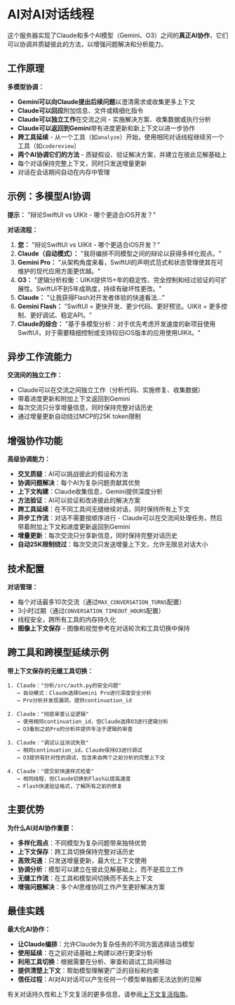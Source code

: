 # AI对AI对话线程

这个服务器实现了Claude和多个AI模型（Gemini、O3）之间的**真正AI协作**，它们可以协调并质疑彼此的方法，以增强问题解决和分析能力。

## 工作原理

**多模型协调：**
- **Gemini可以向Claude提出后续问题**以澄清需求或收集更多上下文
- **Claude可以回应**附加信息、文件或精细化指令
- **Claude可以独立工作**在交流之间 - 实施解决方案、收集数据或执行分析
- **Claude可以返回到Gemini**带有进度更新和新上下文以进一步协作
- **跨工具延续** - 从一个工具（如`analyze`）开始，使用相同对话线程继续另一个工具（如`codereview`）
- **两个AI协调它们的方法** - 质疑假设、验证解决方案，并建立在彼此见解基础上
- 每个对话保持完整上下文，同时只发送增量更新
- 对话在会话期间自动在内存中管理

## 示例：多模型AI协调

**提示：** "辩论SwiftUI vs UIKit - 哪个更适合iOS开发？"

**对话流程：**
1. **您：** "辩论SwiftUI vs UIKit - 哪个更适合iOS开发？"
2. **Claude（自动模式）：** "我将编排不同模型之间的辩论以获得多样化观点。"
3. **Gemini Pro：** "从架构角度来看，SwiftUI的声明式范式和状态管理使其在可维护的现代应用方面更优越。"
4. **O3：** "逻辑分析权衡：UIKit提供15+年的稳定性、完全控制和经过验证的可扩展性。SwiftUI不到5年成熟度，持续有破坏性更改。"
5. **Claude：** "让我获得Flash对开发者体验的快速看法..."
6. **Gemini Flash：** "SwiftUI = 更快开发、更少代码、更好预览。UIKit = 更多控制、更好调试、稳定API。"
7. **Claude的综合：** "基于多模型分析：对于优先考虑开发速度的新项目使用SwiftUI，对于需要精细控制或支持较旧iOS版本的应用使用UIKit。"

## 异步工作流能力

**交流间的独立工作：**
- Claude可以在交流之间独立工作（分析代码、实施修复、收集数据）
- 带着进度更新和附加上下文返回到Gemini
- 每次交流只分享增量信息，同时保持完整对话历史
- 通过增量更新自动绕过MCP的25K token限制

## 增强协作功能

**高级协调能力：**
- **交叉质疑**：AI可以挑战彼此的假设和方法
- **协调问题解决**：每个AI为复杂问题贡献其优势
- **上下文构建**：Claude收集信息，Gemini提供深度分析
- **方法验证**：AI可以验证和改进彼此的解决方案
- **跨工具延续**：在不同工具间无缝继续对话，同时保持所有上下文
- **异步工作流**：对话不需要按顺序进行 - Claude可以在交流间处理任务，然后带着附加上下文和进度更新返回到Gemini
- **增量更新**：每次交流只分享新信息，同时保持完整对话历史
- **自动25K限制绕过**：每次交流只发送增量上下文，允许无限总对话大小

## 技术配置

**对话管理：**
- 每个对话最多10次交流（通过`MAX_CONVERSATION_TURNS`配置）
- 3小时过期（通过`CONVERSATION_TIMEOUT_HOURS`配置）
- 线程安全，跨所有工具的内存持久化
- **图像上下文保存** - 图像和视觉参考在对话轮次和工具切换中保持

## 跨工具和跨模型延续示例

**带上下文保存的无缝工具切换：**

```
1. Claude："分析/src/auth.py的安全问题"
   → 自动模式：Claude选择Gemini Pro进行深度安全分析
   → Pro分析并发现漏洞，提供continuation_id

2. Claude："彻底审查认证逻辑"
   → 使用相同continuation_id，但Claude选择O3进行逻辑分析
   → O3看到之前Pro的分析并提供专注于逻辑的审查

3. Claude："调试认证测试失败"
   → 相同continuation_id，Claude保持O3进行调试
   → O3提供有针对性的调试，包含来自两个之前分析的完整上下文

4. Claude："提交前快速样式检查"
   → 相同线程，但Claude切换到Flash以提高速度
   → Flash快速验证格式，了解所有之前的修复
```

## 主要优势

**为什么AI对AI协作重要：**
- **多样化观点**：不同模型为复杂问题带来独特优势
- **上下文保存**：跨工具切换保持完整对话历史
- **高效沟通**：只发送增量更新，最大化上下文使用
- **协调分析**：模型可以建立在彼此见解基础上，而不是孤立工作
- **无缝工作流**：在工具和模型间切换而不丢失上下文
- **增强问题解决**：多个AI思维协同工作产生更好解决方案

## 最佳实践

**最大化AI协作：**
- **让Claude编排**：允许Claude为复杂任务的不同方面选择适当模型
- **使用延续**：在之前对话基础上构建以进行更深分析
- **利用工具切换**：根据需要在分析、审查和调试工具间移动
- **提供清楚上下文**：帮助模型理解更广泛的目标和约束
- **信任过程**：AI对AI对话可以产生任何一个模型单独都无法达到的见解

有关对话持久性和上下文复活的更多信息，请参阅[上下文复活指南](context-revival.md)。
